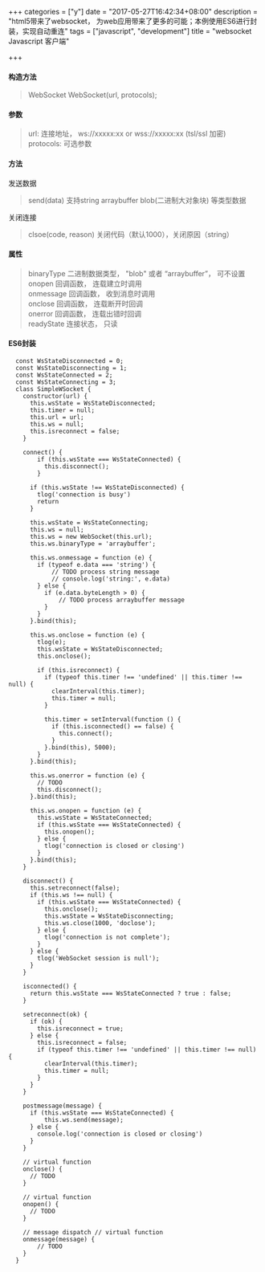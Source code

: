 +++
categories = ["y"]
date = "2017-05-27T16:42:34+08:00"
description = "html5带来了websocket， 为web应用带来了更多的可能；本例使用ES6进行封装，实现自动重连"
tags = ["javascript", "development"]
title = "websocket Javascript 客户端"

+++

#### 构造方法

> WebSocket WebSocket(url, protocols);  

#### 参数

> url: 连接地址， ws://xxxxx:xx or wss://xxxxx:xx (tsl/ssl 加密)  
> protocols: 可选参数

#### 方法

发送数据
> send(data) 支持string arraybuffer blob(二进制大对象块) 等类型数据  

关闭连接
> clsoe(code, reason) 关闭代码（默认1000），关闭原因（string）

#### 属性

> binaryType 二进制数据类型， "blob" 或者 “arraybuffer”， 可不设置  
> onopen 回调函数， 连载建立时调用  
> onmessage 回调函数， 收到消息时调用  
> onclose 回调函数， 连载断开时回调  
> onerror 回调函数， 连载出错时回调  
> readyState 连接状态， 只读  
 
#### ES6封装
```
  const WsStateDisconnected = 0;
  const WsStateDisconnecting = 1;
  const WsStateConnected = 2;
  const WsStateConnecting = 3;
  class SimpleWSocket {
    constructor(url) {
      this.wsState = WsStateDisconnected;
      this.timer = null;
      this.url = url;
      this.ws = null;
      this.isreconnect = false;
    }

    connect() {
        if (this.wsState === WsStateConnected) {
          this.disconnect();
        }

      if (this.wsState !== WsStateDisconnected) {
        tlog('connection is busy')
        return
      }

      this.wsState = WsStateConnecting;
      this.ws = null;
      this.ws = new WebSocket(this.url);
      this.ws.binaryType = 'arraybuffer';

      this.ws.onmessage = function (e) {
        if (typeof e.data === 'string') {
            // TODO process string message
            // console.log('string:', e.data)
        } else {
          if (e.data.byteLength > 0) {
              // TODO process arraybuffer message
          }
        }
      }.bind(this);

      this.ws.onclose = function (e) {
        tlog(e);
        this.wsState = WsStateDisconnected;
        this.onclose();

        if (this.isreconnect) {
          if (typeof this.timer !== 'undefined' || this.timer !== null) {
            clearInterval(this.timer);
            this.timer = null;
          }

          this.timer = setInterval(function () {
            if (this.isconnected() == false) {
              this.connect();
            }
          }.bind(this), 5000);
        }
      }.bind(this);

      this.ws.onerror = function (e) {
        // TODO
        this.disconnect();
      }.bind(this);

      this.ws.onopen = function (e) {
        this.wsState = WsStateConnected;
        if (this.wsState === WsStateConnected) {
          this.onopen();
        } else {
          tlog('connection is closed or closing')
        }
      }.bind(this);
    }

    disconnect() {
      this.setreconnect(false);
      if (this.ws !== null) {
        if (this.wsState === WsStateConnected) {
          this.onclose();
          this.wsState = WsStateDisconnecting;
          this.ws.close(1000, 'doclose');
        } else {
          tlog('connection is not complete');
        }
      } else {
        tlog('WebSocket session is null');
      }
    }

    isconnected() {
      return this.wsState === WsStateConnected ? true : false;
    }

    setreconnect(ok) {
      if (ok) {
        this.isreconnect = true;
      } else {
        this.isreconnect = false;
        if (typeof this.timer !== 'undefined' || this.timer !== null) {
          clearInterval(this.timer);
          this.timer = null;
        }
      }
    }

    postmessage(message) {
      if (this.wsState === WsStateConnected) {
          this.ws.send(message);
      } else {
        console.log('connection is closed or closing')
      }
    }

    // virtual function
    onclose() {
      // TODO
    }

    // virtual function
    onopen() {
      // TODO
    }

    // message dispatch // virtual function
    onmessage(message) {
        // TODO
    }
  }

```
